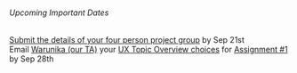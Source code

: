 ###### Upcoming Important Dates  
[Submit the details of your four person project group](https://canvas.sfu.ca/courses/22099/quizzes/28957/) by Sep 21st<br>
Email [Warunika (our TA)](mailto:wranawee@sfu.ca) your [UX Topic Overview choices](http://1drv.ms/1Mmv2vX) for [Assignment #1](https://canvas.sfu.ca/courses/22099/assignments/112757) by Sep 28th

